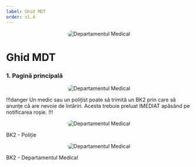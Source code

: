 ```yaml
---
label: Ghid MDT
order: v1.4
---
```


<p align="center">
    <img src="/docs/ghiduri/img/mdt.png" style="border-radius: 20px;" alt="Departamentul Medical">
</p>

# Ghid MDT

### 1. Pagină principală
<p align="center">
    <img src="/docs/ghiduri/img/paginaprincipala.png" style="border-radius: 20px;" alt="Departamentul Medical">
</p>
!!!danger
Un medic sau un polițist poate să trimită un BK2 prin care să anunțe că are nevoie de întăriri. Acesta trebuie preluat IMEDIAT apăsând pe notificarea roșie.
!!!
<p align="center">
    <img src="/docs/ghiduri/img/bk2politie.png" style="border-radius: 20px;" alt="Departamentul Medical">
    <figcaption>BK2 - Poliție</figcaption>
</p>
<p align="center">
    <img src="/docs/ghiduri/img/bk2medici.png" style="border-radius: 20px;" alt="Departamentul Medical">
    <figcaption>BK2 - Departamentul Medical</figcaption>
</p>
